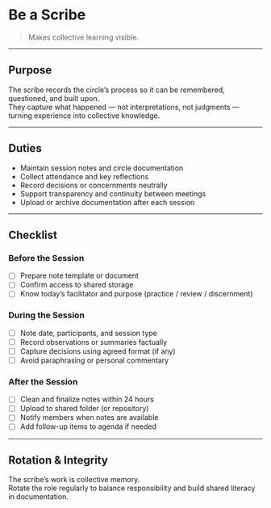 # Be a Scribe  
> Makes collective learning visible.

---

## Purpose
The scribe records the circle’s process so it can be remembered, questioned, and built upon.  
They capture what happened — not interpretations, not judgments — turning experience into collective knowledge.

---

## Duties
- Maintain session notes and circle documentation  
- Collect attendance and key reflections  
- Record decisions or concernments neutrally  
- Support transparency and continuity between meetings  
- Upload or archive documentation after each session  

---

## Checklist

### Before the Session
- [ ] Prepare note template or document  
- [ ] Confirm access to shared storage  
- [ ] Know today’s facilitator and purpose (practice / review / discernment)

### During the Session
- [ ] Note date, participants, and session type  
- [ ] Record observations or summaries factually  
- [ ] Capture decisions using agreed format (if any)  
- [ ] Avoid paraphrasing or personal commentary  

### After the Session
- [ ] Clean and finalize notes within 24 hours  
- [ ] Upload to shared folder (or repository)  
- [ ] Notify members when notes are available  
- [ ] Add follow-up items to agenda if needed  

---

## Rotation & Integrity
The scribe’s work is collective memory.  
Rotate the role regularly to balance responsibility and build shared literacy in documentation.
